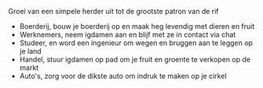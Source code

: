 Groei van een simpele herder uit tot de grootste patron van de rif
- Boerderij, bouw je boerderij op en maak heg levendig met dieren en fruit
- Werknemers, neem igdamen aan en blijf met ze in contact via chat
- Studeer, en word een ingenieur om wegen en bruggen aan te leggen op je land
- Handel, stuur igdamen op pad om je fruit en groente te verkopen op de markt
- Auto's, zorg voor de dikste auto om indruk te maken op je cirkel
 